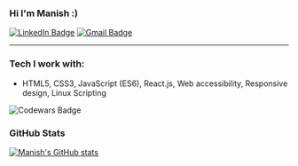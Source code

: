 ### Hi I'm Manish :)

[![LinkedIn Badge](https://img.shields.io/badge/LinkedIn-0077B5?style=for-the-badge&logo=linkedin&logoColor=white)](https://www.linkedin.com/in/manish--mehra/)
[![Gmail Badge](https://img.shields.io/badge/Gmail-D14836?style=for-the-badge&logo=gmail&logoColor=white)](mailto:manishmehra212@gmail.com)

---

<!-- I am a Software Developer specializing in front end web technologies. -->

<!-- - I'm based in New Delhi, India
- You can contact me at [mannyoii@protonmail.com](mailto:mannyoii@protonmail.com)
- I'm currently learning React -->

### Tech I work with:

<!-- <p>My primary skills include:</p> -->

- HTML5, CSS3, JavaScript (ES6), React.js, Web accessibility, Responsive design, Linux Scripting

![Codewars Badge](https://www.codewars.com/users/mannyoii/badges/small)

### GitHub Stats

[![Manish's GitHub stats](https://github-readme-stats.vercel.app/api?username=mannyoii)](https://github.com/mannyoii/)
